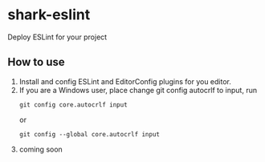 # shark-eslint

Deploy ESLint for your project

## How to use
1. Install and config ESLint and EditorConfig plugins for you editor.
1. If you are a Windows user, place change git config autocrlf to input,
    run
    ```
    git config core.autocrlf input
    ```
    or
    ```
    git config --global core.autocrlf input
    ```
1. coming soon
